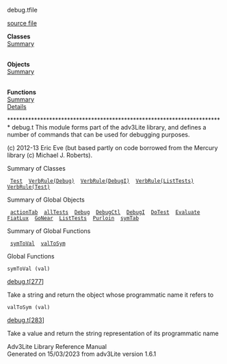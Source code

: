 ---
---
<span class="title">debug.t</span><span class="type">file</span>

[source file](../source/debug.t.html)

**Classes**  
[Summary](#_ClassSummary_)  
 

**Objects**  
[Summary](#_ObjectSummary_)  
 

**Functions**  
[Summary](#_FunctionSummary_)  
[Details](#_Functions_)

<div class="fdesc">

\*\*\*\*\*\*\*\*\*\*\*\*\*\*\*\*\*\*\*\*\*\*\*\*\*\*\*\*\*\*\*\*\*\*\*\*\*\*\*\*\*\*\*\*\*\*\*\*\*\*\*\*\*\*\*\*\*\*\*\*\*\*\*\*\*\*\*\*\*\*\*\*
debug.t This module forms part of the adv3Lite library, and defines a
number of commands that can be used for debugging purposes.

\(c\) 2012-13 Eric Eve (but based partly on code borrowed from the
Mercury library (c) Michael J. Roberts).

</div>

<span id="_ClassSummary_"></span>

<div class="mjhd">

<span class="hdln">Summary of Classes</span>  

</div>

` `[`Test`](../object/Test.html)`  `[`VerbRule(Debug)`](../object/VerbRule(Debug).html)`  `[`VerbRule(DebugI)`](../object/VerbRule(DebugI).html)`  `[`VerbRule(ListTests)`](../object/VerbRule(ListTests).html)`  `[`VerbRule(Test)`](../object/VerbRule(Test).html)`  `
<span id="_ObjectSummary_"></span>

<div class="mjhd">

<span class="hdln">Summary of Global Objects</span>  

</div>

` `[`actionTab`](../object/actionTab.html)`  `[`allTests`](../object/allTests.html)`  `[`Debug`](../object/Debug.html)`  `[`DebugCtl`](../object/DebugCtl.html)`  `[`DebugI`](../object/DebugI.html)`  `[`DoTest`](../object/DoTest.html)`  `[`Evaluate`](../object/Evaluate.html)`  `[`FiatLux`](../object/FiatLux.html)`  `[`GoNear`](../object/GoNear.html)`  `[`ListTests`](../object/ListTests.html)`  `[`Purloin`](../object/Purloin.html)`  `[`symTab`](../object/symTab.html)`  `
<span id="FunctionSummary_"></span>

<div class="mjhd">

<span class="hdln">Summary of Global Functions</span>  

</div>

` `[`symToVal`](#symToVal)`  `[`valToSym`](#valToSym)`  `

<span id="_Functions_"></span>

<div class="mjhd">

<span class="hdln">Global Functions</span>  

</div>

<span id="symToVal"></span>

`symToVal (val)`

[debug.t](../file/debug.t.html)\[[277](../source/debug.t.html#277)\]

<div class="desc">

Take a string and return the object whose programmatic name it refers to

</div>

<span id="valToSym"></span>

`valToSym (val)`

[debug.t](../file/debug.t.html)\[[283](../source/debug.t.html#283)\]

<div class="desc">

Take a value and return the string representation of its programmatic
name

</div>

<div class="ftr">

Adv3Lite Library Reference Manual  
Generated on 15/03/2023 from adv3Lite version 1.6.1

</div>
